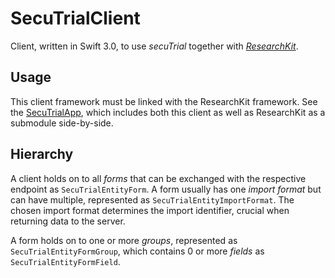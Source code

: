SecuTrialClient
===============

Client, written in Swift 3.0, to use _secuTrial_ together with [_ResearchKit_](http://researchkit.org).

## Usage

This client framework must be linked with the ResearchKit framework.
See the [SecuTrialApp](https://github.com/usz-rdsc/SecuTrialApp), which includes both this client as well as ResearchKit as a submodule side-by-side.

## Hierarchy

A client holds on to all _forms_ that can be exchanged with the respective endpoint as `SecuTrialEntityForm`.
A form usually has one _import format_ but can have multiple, represented as `SecuTrialEntityImportFormat`.
The chosen import format determines the import identifier, crucial when returning data to the server.

A form holds on to one or more _groups_, represented as `SecuTrialEntityFormGroup`, which contains 0 or more _fields_ as `SecuTrialEntityFormField`.


